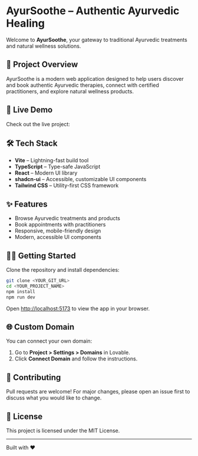 # AyurSoothe – Authentic Ayurvedic Healing

Welcome to **AyurSoothe**, your gateway to traditional Ayurvedic treatments and natural wellness solutions.

## 🌱 Project Overview

AyurSoothe is a modern web application designed to help users discover and book authentic Ayurvedic therapies, connect with certified practitioners, and explore natural wellness products.

## 🚀 Live Demo

Check out the live project:

## 🛠️ Tech Stack

- **Vite** – Lightning-fast build tool
- **TypeScript** – Type-safe JavaScript
- **React** – Modern UI library
- **shadcn-ui** – Accessible, customizable UI components
- **Tailwind CSS** – Utility-first CSS framework

## ✨ Features

- Browse Ayurvedic treatments and products
- Book appointments with practitioners
- Responsive, mobile-friendly design
- Modern, accessible UI components

## 🧑‍💻 Getting Started

Clone the repository and install dependencies:

```sh
git clone <YOUR_GIT_URL>
cd <YOUR_PROJECT_NAME>
npm install
npm run dev
```

Open [http://localhost:5173](http://localhost:5173) to view the app in your browser.


## 🌐 Custom Domain

You can connect your own domain:

1. Go to **Project > Settings > Domains** in Lovable.
2. Click **Connect Domain** and follow the instructions.


## 🤝 Contributing

Pull requests are welcome! For major changes, please open an issue first to discuss what you would like to change.

## 📄 License

This project is licensed under the MIT License.

---

Built with ❤️ 